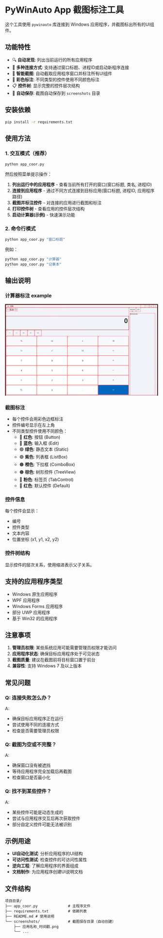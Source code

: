 # PyWinAuto App 截图标注工具

这个工具使用 `pywinauto` 库连接到 Windows 应用程序，并截图标出所有的UI组件。

## 功能特性

- 🔍 **自动发现**: 列出当前运行的所有应用程序
- 🔗 **多种连接方式**: 支持通过窗口标题、进程ID或启动新程序连接
- 📸 **智能截图**: 自动截取应用程序窗口并标注所有UI组件
- 🎨 **彩色标注**: 不同类型的控件使用不同颜色标注
- 📋 **控件树**: 显示完整的控件层次结构
- 💾 **自动保存**: 截图自动保存到 `screenshots` 目录

## 安装依赖

```bash
pip install -r requirements.txt
```

## 使用方法

### 1. 交互模式（推荐）

```bash
python app_coor.py
```

然后按照菜单提示操作：

1. **列出运行中的应用程序** - 查看当前所有打开的窗口(窗口标题, 类名, 进程ID)
2. **连接到应用程序** - 通过不同方式连接到目标应用(窗口标题, 进程ID, 应用程序路径)
3. **截图并标注控件** - 对连接的应用进行截图和标注
4. **打印控件树** - 查看应用的控件层次结构
5. **启动计算器(示例)** - 快速演示功能

### 2. 命令行模式

```bash
python app_coor.py "窗口标题"
```

例如：
```bash
python app_coor.py "计算器"
python app_coor.py "记事本"
```

## 输出说明

### 计算器标注 example
![计算器标注 example](./screenshots/计算器_20250604_101410.png)

### 截图标注
- 每个控件会用彩色边框标注
- 控件编号显示在左上角
- 不同类型控件使用不同颜色：
  - 🔴 **红色**: 按钮 (Button)
  - 🔵 **蓝色**: 输入框 (Edit)
  - 🟢 **绿色**: 静态文本 (Static)
  - 🟣 **紫色**: 列表框 (ListBox)
  - 🟠 **橙色**: 下拉框 (ComboBox)
  - 🟤 **棕色**: 树形控件 (TreeView)
  - 🩷 **粉色**: 标签页 (TabControl)
  - 🔴 **红色**: 默认控件 (Default)

### 控件信息
每个控件会显示：
- 编号
- 控件类型
- 文本内容
- 位置坐标 (x1, y1, x2, y2)

### 控件树结构
显示控件的层次关系，使用缩进表示父子关系。

## 支持的应用程序类型

- Windows 原生应用程序
- WPF 应用程序
- Windows Forms 应用程序
- 部分 UWP 应用程序
- 基于 Win32 的应用程序

## 注意事项

1. **管理员权限**: 某些系统应用可能需要管理员权限才能访问
2. **应用程序状态**: 确保目标应用程序处于可见状态
3. **截图质量**: 建议在截图前将目标窗口置于前台
4. **兼容性**: 支持 Windows 7 及以上版本

## 常见问题

### Q: 连接失败怎么办？
A: 
- 确保目标应用程序正在运行
- 尝试使用不同的连接方式
- 检查是否需要管理员权限

### Q: 截图为空或不完整？
A: 
- 确保窗口没有被遮挡
- 等待应用程序完全加载后再截图
- 检查窗口是否最小化

### Q: 找不到某些控件？
A: 
- 某些控件可能是动态生成的
- 尝试与应用程序交互后再次获取控件
- 部分自定义控件可能无法被识别

## 示例用途

- **UI自动化测试**: 分析应用程序的UI结构
- **可访问性测试**: 检查控件的可访问性属性
- **逆向工程**: 了解应用程序的界面组成
- **文档制作**: 为应用程序创建UI说明文档

## 文件结构

```
项目目录/
├── app_coor.py              # 主程序文件
├── requirements.txt         # 依赖列表
├── README.md # 使用说明
└── screenshots/             # 截图保存目录（自动创建）
    ├── 应用名称_时间戳.png
    └── ...
``` 
